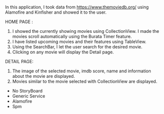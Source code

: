 In this application, I took data from https://www.themoviedb.org/ using Alamofire and Kinfisher and showed it to the user.

HOME PAGE :

1. I showed the currently showing movies using CollectionView. I made the movies scroll automatically using the Burata Timer feature.
2. I have listed upcoming movies and their features using TableView.
3. Using the SearchBar, I let the user search for the desired movie.
4. Clicking on any movie will display the Detail page.

DETAIL PAGE:
1. The image of the selected movie, imdb score, name and information about the movie are displayed.
2. Movies similar to the movie selected with CollectionView are displayed.

- No StoryBoard
- Generic Service
- Alamofire
- Spm
